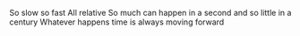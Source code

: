 So slow so fast
All relative
So much can happen in a second and so little in a century
Whatever happens time is always moving forward
